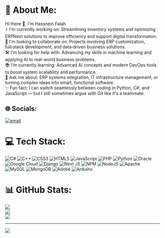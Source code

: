 # 💫 About Me:
Hi there 👋, I'm Hassnein Falah<br>⚡ I'm currently working on: Streamlining inventory systems and optimizing ERPNext solutions to improve efficiency and support digital transformation.<br>🤝 I'm looking to collaborate on: Projects involving ERP customization, full‑stack development, and data‑driven business solutions.<br>🛠 I'm looking for help with: Advancing my skills in machine learning and applying AI to real-world business problems.<br>📚 I'm currently learning: Advanced AI concepts and modern DevOps tools to boost system scalability and performance.<br>💬 Ask me about: ERP systems integration, IT infrastructure management, or turning complex ideas into smart, functional software.<br>✨ Fun fact: I can switch seamlessly between coding in Python, C#, and JavaScript — but I still sometimes argue with Git like it's a teammate.


## 🌐 Socials:
[![email](https://img.shields.io/badge/Email-D14836?logo=gmail&logoColor=white)](mailto:hassneinfalah99@gmail.com) 

# 💻 Tech Stack:
![C#](https://img.shields.io/badge/c%23-%23239120.svg?style=for-the-badge&logo=csharp&logoColor=white) ![C++](https://img.shields.io/badge/c++-%2300599C.svg?style=for-the-badge&logo=c%2B%2B&logoColor=white) ![CSS3](https://img.shields.io/badge/css3-%231572B6.svg?style=for-the-badge&logo=css3&logoColor=white) ![HTML5](https://img.shields.io/badge/html5-%23E34F26.svg?style=for-the-badge&logo=html5&logoColor=white) ![JavaScript](https://img.shields.io/badge/javascript-%23323330.svg?style=for-the-badge&logo=javascript&logoColor=%23F7DF1E) ![PHP](https://img.shields.io/badge/php-%23777BB4.svg?style=for-the-badge&logo=php&logoColor=white) ![Python](https://img.shields.io/badge/python-3670A0?style=for-the-badge&logo=python&logoColor=ffdd54) ![Oracle](https://img.shields.io/badge/Oracle-F80000?style=for-the-badge&logo=oracle&logoColor=white) ![Google Cloud](https://img.shields.io/badge/GoogleCloud-%234285F4.svg?style=for-the-badge&logo=google-cloud&logoColor=white) ![Django](https://img.shields.io/badge/django-%23092E20.svg?style=for-the-badge&logo=django&logoColor=white) ![Next JS](https://img.shields.io/badge/Next-black?style=for-the-badge&logo=next.js&logoColor=white) ![NPM](https://img.shields.io/badge/NPM-%23CB3837.svg?style=for-the-badge&logo=npm&logoColor=white) ![NodeJS](https://img.shields.io/badge/node.js-6DA55F?style=for-the-badge&logo=node.js&logoColor=white) ![Apache](https://img.shields.io/badge/apache-%23D42029.svg?style=for-the-badge&logo=apache&logoColor=white) ![MySQL](https://img.shields.io/badge/mysql-4479A1.svg?style=for-the-badge&logo=mysql&logoColor=white) ![MongoDB](https://img.shields.io/badge/MongoDB-%234ea94b.svg?style=for-the-badge&logo=mongodb&logoColor=white) ![Adobe](https://img.shields.io/badge/adobe-%23FF0000.svg?style=for-the-badge&logo=adobe&logoColor=white) ![Arduino](https://img.shields.io/badge/-Arduino-00979D?style=for-the-badge&logo=Arduino&logoColor=white)
# 📊 GitHub Stats:
![](https://github-readme-stats.vercel.app/api?username=h0o-0&theme=midnight-purple&hide_border=false&include_all_commits=false&count_private=false)<br/>
![](https://nirzak-streak-stats.vercel.app/?user=h0o-0&theme=midnight-purple&hide_border=false)<br/>
![](https://github-readme-stats.vercel.app/api/top-langs/?username=h0o-0&theme=midnight-purple&hide_border=false&include_all_commits=false&count_private=false&layout=compact)

---
[![](https://visitcount.itsvg.in/api?id=h0o-0&icon=0&color=0)](https://visitcount.itsvg.in)

<!-- Proudly created with GPRM ( https://gprm.itsvg.in ) -->
